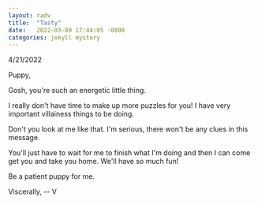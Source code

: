 ```yaml
---
layout: radv
title:  "Tasty"
date:   2022-03-09 17:44:05 -0800
categories: jekyll mystery
---
```


4/21/2022

Puppy,

Gosh, you're such an energetic little thing.

I really don't have time to make up more puzzles for you! I have very important villainess things to be doing.

Don't you look at me like that. I'm serious, there won't be any clues in this message.

You'll just have to wait for me to finish what I'm doing and then I can come get you and take you home. We'll have so much fun!

Be a patient puppy for me.

Viscerally,
-- V